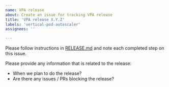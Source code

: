 ```yaml
---
name: VPA release
about: Create an issue for tracking VPA release
title: 'VPA release X.Y.Z'
labels: 'vertical-pod-autoscaler'
assignees: ''

---
```


Please follow instructions in
[RELEASE.md](https://github.com/kubernetes/autoscaler/blob/master/vertical-pod-autoscaler/RELEASE.md) and note each
completed step on this issue.

Please provide any information that is related to the release:

- When we plan to do the release?
- Are there any issues / PRs blocking the release?